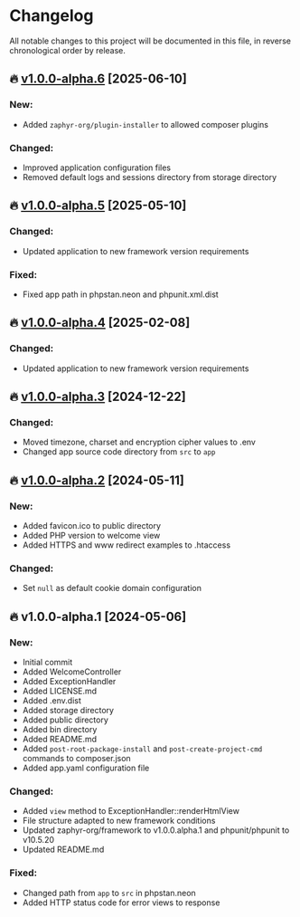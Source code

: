 # Changelog

All notable changes to this project will be documented in this file, in reverse chronological order by release.

## 🔥 [v1.0.0-alpha.6](https://github.com/zaphyr-org/app/compare/1.0.0-alpha.5...1.0.0-alpha.6) [2025-06-10]

### New:

* Added `zaphyr-org/plugin-installer` to allowed composer plugins

### Changed:

* Improved application configuration files
* Removed default logs and sessions directory from storage directory

## 🔥 [v1.0.0-alpha.5](https://github.com/zaphyr-org/app/compare/1.0.0-alpha.4...1.0.0-alpha.5) [2025-05-10]

### Changed:

* Updated application to new framework version requirements

### Fixed:

* Fixed app path in phpstan.neon and phpunit.xml.dist

## 🔥 [v1.0.0-alpha.4](https://github.com/zaphyr-org/app/compare/1.0.0-alpha.3...1.0.0-alpha.4) [2025-02-08]

### Changed:

* Updated application to new framework version requirements

## 🔥 [v1.0.0-alpha.3](https://github.com/zaphyr-org/app/compare/1.0.0-alpha.2...1.0.0-alpha.3) [2024-12-22]

### Changed:

* Moved timezone, charset and encryption cipher values to .env
* Changed app source code directory from `src` to `app`

## 🔥 [v1.0.0-alpha.2](https://github.com/zaphyr-org/app/compare/1.0.0-alpha.1...1.0.0-alpha.2) [2024-05-11]

### New:

* Added favicon.ico to public directory
* Added PHP version to welcome view
* Added HTTPS and www redirect examples to .htaccess

### Changed:

* Set `null` as default cookie domain configuration

## 🔥 v1.0.0-alpha.1 [2024-05-06]

### New:

* Initial commit
* Added WelcomeController
* Added ExceptionHandler
* Added LICENSE.md
* Added .env.dist
* Added storage directory
* Added public directory
* Added bin directory
* Added README.md
* Added `post-root-package-install` and `post-create-project-cmd` commands to composer.json
* Added app.yaml configuration file

### Changed:

* Added `view` method to ExceptionHandler::renderHtmlView
* File structure adapted to new framework conditions
* Updated zaphyr-org/framework to v1.0.0.alpha.1 and phpunit/phpunit to v10.5.20
* Updated README.md

### Fixed:

* Changed path from `app` to `src` in phpstan.neon
* Added HTTP status code for error views to response
